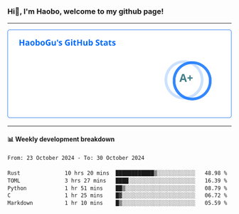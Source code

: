 <!--<h2 align="center"> Hi👋, I'm Haobo, welcome to my github page! </h2>-->
### Hi👋, I'm Haobo, welcome to my github page!
-------

<img href="https://github.com/HaoboGu" src="assets/stats.svg" alt="github stats" /> 

-------

#### 📊 **Weekly development breakdown**
<!--START_SECTION:waka-->

```txt
From: 23 October 2024 - To: 30 October 2024

Rust              10 hrs 20 mins  ████████████▒░░░░░░░░░░░░   48.98 %
TOML              3 hrs 27 mins   ████░░░░░░░░░░░░░░░░░░░░░   16.39 %
Python            1 hr 51 mins    ██▒░░░░░░░░░░░░░░░░░░░░░░   08.79 %
C                 1 hr 25 mins    █▓░░░░░░░░░░░░░░░░░░░░░░░   06.72 %
Markdown          1 hr 10 mins    █▒░░░░░░░░░░░░░░░░░░░░░░░   05.59 %
```

<!--END_SECTION:waka-->
<!--
backup url: https://github-readme-status-dusky-ten.vercel.app/api?username=HaoboGu&count_private=true&show_icons=true&theme=transparent&border_color=2f80ed
-->
<!--
**HaoboGu/HaoboGu** is a ✨ _special_ ✨ repository because its `README.md` (this file) appears on your GitHub profile.

Here are some ideas to get you started:

- 🔭 I’m currently working on AI-assisted programming tools
- 🌱 I’m currently learning ...
- 👯 I’m looking to collaborate on ...
- 🤔 I’m looking for help with ...
- 💬 Ask me about ...
- 📫 How to reach me: ...
- 😄 Pronouns: ...
- ⚡ Fun fact: ...
-->
